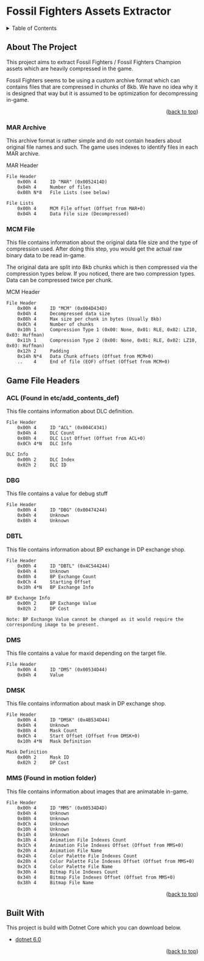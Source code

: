 ﻿<div id="top"></div>

# Fossil Fighters Assets Extractor

<details>
    <summary>Table of Contents</summary>
    <ol>
        <li>
            <a href="#about-the-project">About The Project</a>
            <ul>
                <li><a href="#mar-archive">MAR Archive</a></li>
                <li><a href="#mcm-file">MCM File</a></li>
            </ul>
        </li>
        <li>
            <a href="#game-file-headers">Game File Headers</a>
            <ul>
                <li><a href="#acl-found-in-etc-add-contents-def">ACL</a></li>
                <li><a href="#dbg">DBG</a></li>
                <li><a href="#dbtl">DBTL</a></li>
                <li><a href="#dms">DMS</a></li>
                <li><a href="#dmsk">DMSK</a></li>
                <li><a href="#mms-found-in-motion-folder">MMS</a></li>
            </ul>
        </li>
        <li><a href="#built-with">Built With</a></li>
    </ol>
</details>

## About The Project

This project aims to extract Fossil Fighters / Fossil Fighters Champion assets which are heavily compressed in the game.

Fossil Fighters seems to be using a custom archive format which can contains files that are compressed in chunks of 8kb. We have no idea why it is designed that way but it is assumed to be optimization for decompressing in-game.

<p align="right">(<a href="#top">back to top</a>)</p>

### MAR Archive

This archive format is rather simple and do not contain headers about original file names and such. The game uses indexes to identify files in each MAR archive.

MAR Header

```text
File Header
    0x00h 4     ID "MAR" (0x0052414D)
    0x04h 4     Number of files
    0x08h N*8   File Lists (see below)

File Lists
    0x00h 4     MCM File offset (Offset from MAR+0)
    0x04h 4     Data File size (Decompressed)
```

### MCM File

This file contains information about the original data file size and the type of compression used. After doing this step, you would get the actual raw binary data to be read in-game.

The original data are split into 8kb chunks which is then compressed via the compression types below. If you noticed, there are two compression types. Data can be compressed twice per chunk.

MCM Header

```text
File Header
    0x00h 4     ID "MCM" (0x004D434D)
    0x04h 4     Decompressed data size
    0x08h 4     Max size per chunk in bytes (Usually 8kb)
    0x0Ch 4     Number of chunks
    0x10h 1     Compression Type 1 (0x00: None, 0x01: RLE, 0x02: LZ10, 0x03: Huffman)
    0x11h 1     Compression Type 2 (0x00: None, 0x01: RLE, 0x02: LZ10, 0x03: Huffman)
    0x12h 2     Padding
    0x14h N*4   Data Chunk offsets (Offset from MCM+0)
    ..    4     End of file (EOF) offset (Offset from MCM+0)
```

## Game File Headers

### ACL (Found in etc/add_contents_def)

This file contains information about DLC definition.

```text
File Header
    0x00h 4     ID "ACL" (0x004C4341)
    0x04h 4     DLC Count
    0x08h 4     DLC List Offset (Offset from ACL+0)
    0x0Ch 4*N   DLC Info

DLC Info
    0x00h 2     DLC Index
    0x02h 2     DLC ID
```

### DBG

This file contains a value for debug stuff

```text
File Header
    0x00h 4     ID "DBG" (0x00474244)
    0x04h 4     Unknown
    0x08h 4     Unknown
```

### DBTL

This file contains information about BP exchange in DP exchange shop.

```text
File Header
    0x00h 4     ID "DBTL" (0x4C544244)
    0x04h 4     Unknown
    0x08h 4     BP Exchange Count
    0x0Ch 4     Starting Offset
    0x10h 4*N   BP Exchange Info

BP Exchange Info
    0x00h 2     BP Exchange Value
    0x02h 2     DP Cost

Note: BP Exchange Value cannot be changed as it would require the corresponding image to be present.
```

### DMS

This file contains a value for maxid depending on the target file.

```text
File Header
    0x00h 4     ID "DMS" (0x00534D44)
    0x04h 4     Value
```

### DMSK

This file contains information about mask in DP exchange shop.

```text
File Header
    0x00h 4     ID "DMSK" (0x4B534D44)
    0x04h 4     Unknown
    0x08h 4     Mask Count
    0x0Ch 4     Start Offset (Offset from DMSK+0)
    0x10h 4*N   Mask Definition

Mask Definition
    0x00h 2     Mask ID
    0x02h 2     DP Cost
```

### MMS (Found in motion folder)

This file contains information about images that are animatable in-game.

```text
File Header
    0x00h 4     ID "MMS" (0x00534D4D)
    0x04h 4     Unknown
    0x08h 4     Unknown
    0x0Ch 4     Unknown
    0x10h 4     Unknown
    0x14h 4     Unknown
    0x18h 4     Animation File Indexes Count
    0x1Ch 4     Animation File Indexes Offset (Offset from MMS+0)
    0x20h 4     Animation File Name
    0x24h 4     Color Palette File Indexes Count
    0x28h 4     Color Palette File Indexes Offset (Offset from MMS+0)
    0x2Ch 4     Color Palette File Name
    0x30h 4     Bitmap File Indexes Count
    0x34h 4     Bitmap File Indexes Offset (Offset from MMS+0)
    0x38h 4     Bitmap File Name
```

<p align="right">(<a href="#top">back to top</a>)</p>

## Built With

This project is build with Dotnet Core which you can download below.

* [dotnet 6.0](https://dotnet.microsoft.com/download/dotnet/6.0)

<p align="right">(<a href="#top">back to top</a>)</p>
